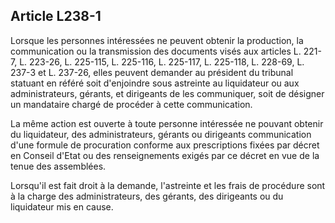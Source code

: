 Article L238-1
----
Lorsque les personnes intéressées ne peuvent obtenir la production, la
communication ou la transmission des documents visés aux articles L. 221-7, L.
223-26, L. 225-115, L. 225-116, L. 225-117, L. 225-118, L. 228-69, L. 237-3 et
L. 237-26, elles peuvent demander au président du tribunal statuant en référé
soit d'enjoindre sous astreinte au liquidateur ou aux administrateurs, gérants,
et dirigeants de les communiquer, soit de désigner un mandataire chargé de
procéder à cette communication.

La même action est ouverte à toute personne intéressée ne pouvant obtenir du
liquidateur, des administrateurs, gérants ou dirigeants communication d'une
formule de procuration conforme aux prescriptions fixées par décret en Conseil
d'Etat ou des renseignements exigés par ce décret en vue de la tenue des
assemblées.

Lorsqu'il est fait droit à la demande, l'astreinte et les frais de procédure
sont à la charge des administrateurs, des gérants, des dirigeants ou du
liquidateur mis en cause.
